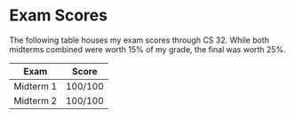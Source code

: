# Exam Scores

The following table houses my exam scores through CS 32. While both midterms combined were worth 15% of my grade, the final was worth 25%.

| Exam | Score |
| ------- | ----- |
| Midterm 1 | 100/100 |
| Midterm 2 | 100/100 |
